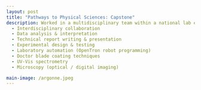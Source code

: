 ```yaml
---
layout: post
title: "Pathways to Physical Sciences: Capstone"
description: Worked in a multidisciplinary team within a national lab environment to investigate the effect of pH on peptide–heme binding using automated laboratory systems. Applied engineering principles and gained proficiency in microscopy, UV-Vis spectrometry, doctor blade coating, and OpenTron robot programming. Delivered a technical capstone report integrating experimental results with collaborative research insights. 
  - Interdisciplinary collaboration 
  - Data analysis & interpretation
  - Technical report writing & presentation
  - Experimental design & testing
  - Laboratory automation (OpenTron robot programming)
  - Doctor blade coating techniques
  - UV-Vis spectrometry
  - Microscopy (optical / digital imaging)

main-image: /argonne.jpeg
---
```


